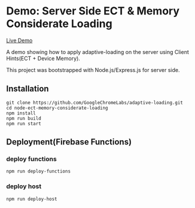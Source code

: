 
# Demo: Server Side ECT & Memory Considerate Loading

[Live Demo](https://adaptive-loading.web.app/node-ect-memory-considerate-loading/)

A demo showing how to apply adaptive-loading on the server using Client Hints(ECT + Device Memory).

This project was bootstrapped with Node.js/Express.js for server side.

## Installation
```
git clone https://github.com/GoogleChromeLabs/adaptive-loading.git
cd node-ect-memory-considerate-loading
npm install
npm run build
npm run start
```

## Deployment(Firebase Functions)
### deploy functions
```
npm run deploy-functions
```

### deploy host
```
npm run deploy-host
```
